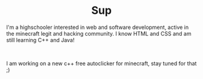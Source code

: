 <h1 style="text-align:center;">Sup</h1>

I'm a highschooler interested in web and software development, active in the minecraft legit and hacking community. I know HTML and CSS and am still learning C++ and Java!

<br>

I am working on a new c++ free autoclicker for minecraft, stay tuned for that ;)
